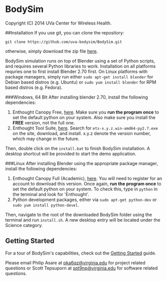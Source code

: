 BodySim
=======
Copyright (C) 2014 UVa Center for Wireless Health.

##Installation
If you use git, you can clone the repository:
```
git clone https://github.com/uva-bodysim/BodySim.git
```
otherwise, simply download the zip file [here](https://github.com/uva-bodysim/BodySim/archive/master.zip).

BodySim simulation runs on top of Blender using a set of Python scripts, and requires several Python libraries to work. Installation on all platforms requries one to first install Blender 2.70 first. On Linux platforms with package managers, simply run either `sudo apt-get install blender` for Debian based distros (e.g. Ubuntu) or `sudo yum install blender` for RPM based distros (e.g. Fedora).

###Windows, 64 Bit
After installing blender 2.70, install the following dependencies:

1. Enthought Canopy Free, [here](https://www.enthought.com/products/epd/free/). Make sure you **run the program once** to set the default python on your system. Also make sure you install the **FREE** version, not the full one.
2. Enthought Tool Suite, [here](http://www.lfd.uci.edu/~gohlke/pythonlibs/#ets). Search for `ets-x.y.z.win-amd64-py2.7.exe` on the site, download, and install. x.y.z denote the version number, which may change in the future.

Then, double click on the `install.bat` to finish BodySim installation. A desktop shortcut will be provided to start the demo application.

###Linux
After installing Blender using the appropriate package manager, install the following dependencies:

1. Enthought Canopy Full (Academic), [here](https://www.enthought.com/products/canopy/academic/). You will need to register for an account to download this version. Once again, **run the program once** to set the default python on your system. To check this, type in `python` in the terminal and look for 'Enthought'.
2. Python development packages, either via `sudo apt-get python-dev` or `sudo yum install python-devel`.

Then, navigate to the root of the downloaded BodySim folder using the terminal and run `install.sh`. A new desktop entry will be located under the Science category.

## Getting Started
For a tour of BodySim's capabilities, check out the [Getting Started](../../wiki/Getting-Started) guide.

Please email Philip Asare at pka6qz@virginia.edu for project related questions or Scott Tepsuporn at spt9np@virginia.edu for software related questions.
